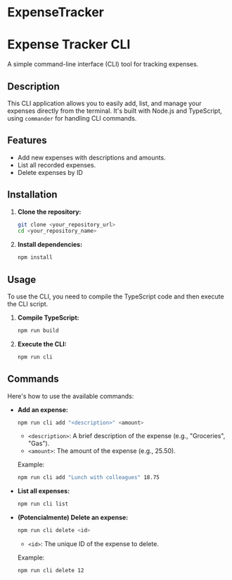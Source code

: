 # ExpenseTracker

# Expense Tracker CLI

A simple command-line interface (CLI) tool for tracking expenses.

## Description

This CLI application allows you to easily add, list, and manage your expenses directly from the terminal. It's built with Node.js and TypeScript, using `commander` for handling CLI commands.

## Features

* Add new expenses with descriptions and amounts.
* List all recorded expenses.
* Delete expenses by ID 


## Installation

1.  **Clone the repository:**

    ```bash
    git clone <your_repository_url>
    cd <your_repository_name>
    ```

2.  **Install dependencies:**

    ```bash
    npm install
    ```

## Usage

To use the CLI, you need to compile the TypeScript code and then execute the CLI script.

1.  **Compile TypeScript:**

    ```bash
    npm run build
    ```

2.  **Execute the CLI:**

    ```bash
    npm run cli
    ```

## Commands

Here's how to use the available commands:

* **Add an expense:**

    ```bash
    npm run cli add "<description>" <amount>
    ```

    * `<description>`:  A brief description of the expense (e.g., "Groceries", "Gas").
    * `<amount>`:  The amount of the expense (e.g., 25.50).

    Example:

    ```bash
    npm run cli add "Lunch with colleagues" 18.75
    ```

* **List all expenses:**

    ```bash
    npm run cli list
    ```

* **(Potencialmente) Delete an expense:**

    ```bash
    npm run cli delete <id>
    ```

    * `<id>`:  The unique ID of the expense to delete.

    Example:

    ```bash
    npm run cli delete 12
    ```

